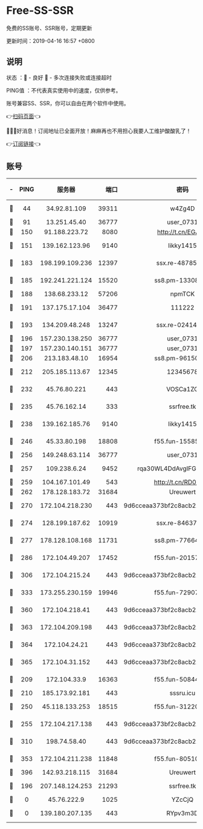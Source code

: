 # Free-SS-SSR

免费的SS账号、SSR账号，定期更新

更新时间：2019-04-16 16:57 +0800

## 说明

状态     ：🙂 - 良好 🙁 - 多次连接失败或连接超时

PING值   ：不代表真实使用中的速度，仅供参考。

账号兼容SS、SSR，你可以自由在两个软件中使用。

👉[扫码页面](https://liesauer.github.io/Free-SS-SSR/)👈

🎉🎉🎉好消息！订阅地址已全面开放！麻麻再也不用担心我要人工维护酸酸乳了！

👉[订阅链接](https://www.liesauer.net/yogurt/subscribe?ACCESS_TOKEN=DAYxR3mMaZAsaqUb)👈

## 账号

|-|PING|服务器|端口|密码|加密方式|区域|
|:----:|:----:|:-----:|-----:|:----:|:----:|:----:|
|🙂|44|34.92.81.109|39311|w4Zg4D|chacha20-ietf|US|
|🙂|91|13.251.45.40|36777|user_0731|chacha20|SG|
|🙂|150|91.188.223.72|8080|http://t.cn/EGJIyrl|rc4-md5|RU|
|🙂|151|139.162.123.96|9140|likky1415|aes-256-cfb|JP|
|🙂|183|198.199.109.236|12397|ssx.re-48785024|aes-256-cfb|US|
|🙂|185|192.241.221.124|15520|ss8.pm-13308805|aes-256-cfb|US|
|🙂|188|138.68.233.12|57206|npmTCK|rc4-md5|US|
|🙂|191|137.175.17.104|36477|111222|aes-256-cfb|US|
|🙂|193|134.209.48.248|13247|ssx.re-02414807|aes-256-cfb|US|
|🙂|196|157.230.138.250|36777|user_0731|chacha20|US|
|🙂|197|157.230.140.151|36777|user_0731|chacha20|US|
|🙂|206|213.183.48.10|16954|ss8.pm-96150837|rc4-md5|RU|
|🙂|212|205.185.113.67|12345|12345678|aes-256-cfb|US|
|🙂|232|45.76.80.221|443|VOSCa1ZG|aes-256-cfb|DE|
|🙂|235|45.76.162.14|333|ssrfree.tk|aes-256-cfb|SG|
|🙂|238|139.162.185.76|9140|likky1415|aes-256-cfb|DE|
|🙂|246|45.33.80.198|18808|f55.fun-15585908|aes-256-cfb|US|
|🙂|256|149.248.63.114|36777|user_0731|chacha20|CA|
|🙂|257|109.238.6.24|9452|rqa30WL4DdAvgIFG6Fs3znzTa|aes-256-cfb|FR|
|🙂|259|104.167.101.49|543|http://t.cn/RD0D7sx|rc4-md5|CA|
|🙂|262|178.128.183.72|31684|Ureuwert|chacha20|US|
|🙂|270|172.104.218.230|443|9d6cceaa373bf2c8acb22e60b6a58be6|aes-256-cfb|US|
|🙂|274|128.199.187.62|10919|ssx.re-84637462|aes-256-cfb|SG|
|🙂|277|178.128.108.168|11731|ss8.pm-77664011|aes-256-cfb|SG|
|🙂|286|172.104.49.207|17452|f55.fun-20157942|aes-256-cfb|SG|
|🙂|306|172.104.215.24|443|9d6cceaa373bf2c8acb22e60b6a58be6|aes-256-cfb|US|
|🙂|333|173.255.230.159|19946|f55.fun-72907812|aes-256-cfb|US|
|🙂|360|172.104.218.41|443|9d6cceaa373bf2c8acb22e60b6a58be6|aes-256-cfb|US|
|🙂|363|172.104.209.198|443|9d6cceaa373bf2c8acb22e60b6a58be6|aes-256-cfb|US|
|🙂|364|172.104.24.21|443|9d6cceaa373bf2c8acb22e60b6a58be6|aes-256-cfb|US|
|🙂|365|172.104.31.152|443|9d6cceaa373bf2c8acb22e60b6a58be6|aes-256-cfb|US|
|🙂|209|172.104.33.9|16363|f55.fun-50844957|aes-256-cfb|SG|
|🙂|210|185.173.92.181|443|sssru.icu|rc4-md5|RU|
|🙂|250|45.118.133.253|18515|f55.fun-31220969|aes-256-cfb|SG|
|🙂|255|172.104.217.138|443|9d6cceaa373bf2c8acb22e60b6a58be6|aes-256-cfb|US|
|🙂|310|198.74.58.40|443|9d6cceaa373bf2c8acb22e60b6a58be6|aes-256-cfb|US|
|🙂|353|172.104.211.238|11848|f55.fun-80510832|aes-256-cfb|US|
|🙂|396|142.93.218.115|31684|Ureuwert|chacha20|IN|
|🙁|196|207.148.124.253|21293|ssrfree.tk|aes-256-cfb|SG|
|🙁|0|45.76.222.9|1025|YZcCjQ|rc4-md5|JP|
|🙁|0|139.180.207.135|443|RYpv3m3D|aes-256-cfb|JP|
